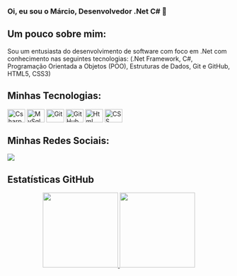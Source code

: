 ### Oi, eu sou o Márcio, Desenvolvedor .Net C# 👋

## Um pouco sobre mim:
<div>
  <p>
    Sou um entusiasta do desenvolvimento de software com foco em .Net com conhecimento nas seguintes tecnologias:
    (.Net Framework, C#, Programação Orientada a Objetos (POO), Estruturas de Dados, Git e GitHub, HTML5, CSS3)
  </p>
</div>

## Minhas Tecnologias:

<div style="display: inline_block">
  <img align="center" alt="Csharp" height="30" width="40" src="https://cdn.jsdelivr.net/gh/devicons/devicon/icons/csharp/csharp-original.svg"/>
  <img align="center" alt="MySql" height="30" width="40" src="https://cdn.jsdelivr.net/gh/devicons/devicon/icons/mysql/mysql-original-wordmark.svg"/>
  <img align="center" alt="Git" height="30" width="40" src="https://cdn.jsdelivr.net/gh/devicons/devicon/icons/git/git-original.svg"/>
  <img align="center" alt="GitHub" height="30" width="40" src="https://cdn.jsdelivr.net/gh/devicons/devicon/icons/github/github-original.svg"/>
  <img align="center" alt="Html" height="30" width="40" src="https://cdn.jsdelivr.net/gh/devicons/devicon/icons/html5/html5-original.svg"/>
  <img align="center" alt="CSS" height="30" width="40" src="https://cdn.jsdelivr.net/gh/devicons/devicon/icons/css3/css3-original.svg"/>
</div>

## Minhas Redes Sociais:

<div>
  <a href="https://www.linkedin.com/in/marcio-eudes" target="_blank"><img src="https://img.shields.io/badge/LinkedIn-0077B5?style=for-the-badge&logo=linkedin&logoColor=white" target="_blank"></a>
  <a href=></a>
</div>

## Estatísticas GitHub

<div align="center">
  <a href="http://github.com/MarcioEudes">
    <img height="170em" src="https://github-readme-stats.vercel.app/api?username=MarcioEudes&show_icons=true&theme=dark&include_all_commits=true&count_private=true"/>
    <img height="170em" src="https://github-readme-stats.vercel.app/api/top-langs/?username=MarcioEudes&layout=compact&langs_count=7&theme=dark"/>
</div>

